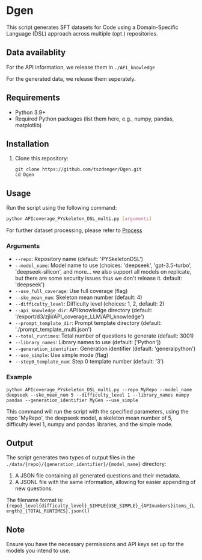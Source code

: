 # Dgen

This script generates SFT datasets for Code using a Domain-Specific Language (DSL) approach across multiple (opt.) repositories.

## Data availablity

For the API information, we release them in `./API_knowledge`

For the generated data, we release them seperately.


## Requirements

- Python 3.9+
- Required Python packages (list them here, e.g., numpy, pandas, matplotlib)

## Installation

1. Clone this repository:
   ```
   git clone https://github.com/tszdanger/Dgen.git
   cd Dgen
   ```


## Usage

Run the script using the following command:

```bash
python APIcoverage_PYskeleton_DSL_multi.py [arguments]
```

For further dataset processing, please refer to [Process](./deduplicate])



### Arguments

- `--repo`: Repository name (default: 'PYSkeletonDSL')
- `--model_name`: Model name to use (choices: 'deepseek', 'gpt-3.5-turbo', 'deepseek-silicon', and more... we also support all models on replicate, but there are some security issues thus we don't release it. default: 'deepseek')
- `--use_full_coverage`: Use full coverage (flag)
- `--ske_mean_num`: Skeleton mean number (default: 4)
- `--difficulty_level`: Difficulty level (choices: 1, 2, default: 2)
- `--api_knowledge_dir`: API knowledge directory (default: '/export/d3/zjli/API_coverage_LLM/API_knowledge')
- `--prompt_template_dir`: Prompt template directory (default: './prompt_template_multi.json')
- `--total_runtimes`: Total number of questions to generate (default: 3001)
- `--library_names`: Library names to use (default: ['Python'])
- `--generation_identifier`: Generation identifier (default: 'generalpython')
- `--use_simple`: Use simple mode (flag)
- `--step0_template_num`: Step 0 template number (default: '3')

### Example

```
python APIcoverage_PYskeleton_DSL_multi.py --repo MyRepo --model_name deepseek --ske_mean_num 5 --difficulty_level 1 --library_names numpy pandas --generation_identifier MyGen --use_simple
```

This command will run the script with the specified parameters, using the repo 'MyRepo', the deepseek model, a skeleton mean number of 5, difficulty level 1, numpy and pandas libraries, and the simple mode.

## Output

The script generates two types of output files in the `./data/{repo}/{generation_identifier}/{model_name}` directory:

1. A JSON file containing all generated questions and their metadata.
2. A JSONL file with the same information, allowing for easier appending of new questions.

The filename format is:
`{repo}_level{difficulty_level}_SIMPLE{USE_SIMPLE}_{APInumbers}items_{Length}_{TOTAL_RUNTIMES}.json(l)`

## Note

Ensure you have the necessary permissions and API keys set up for the models you intend to use.




